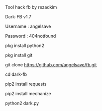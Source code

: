 Tool hack fb  by rezadkim

Dark-FB v1.7

Username : angelsave

Password : 404notfound

pkg install python2

pkg install git

git clone https://github.com/angelsave/fb.git

cd dark-fb

pip2 install requests

pip2 install mechanize

python2 dark.py
